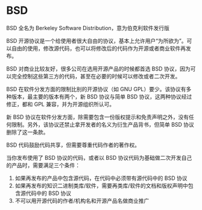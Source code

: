 # BSD

BSD 全名为 Berkeley Software Distribution，意为伯克利软件发行版

BSD 开源协议是一个给使用者很大自由的协议，基本上允许用户“为所欲为”。可以自由的使用，修改源代码，也可以将修改后的代码作为开源或者商业软件再发布。

BSD 对商业比较友好，很多公司在选用开源产品的时候都首选 BSD 协议，因为可以完全控制这些第三方的代码，甚至在必要的时候可以修改或者二次开发。

BSD 在软件分发方面的限制比别的开源协议（如 GNU GPL）要少。该协议有多种版本，最主要的版本有两个，新 BSD 协议与简单 BSD 协议，这两种协议经过修正，都和 GPL 兼容，并为开源组织所认可。

新 BSD 协议在软件分发方面，除需要包含一份版权提示和免责声明之外，没有任何限制。另外，该协议还禁止拿开发者的名义为衍生产品背书，但简单 BSD 协议删除了这一条款。

BSD 代码鼓励代码共享，但需要尊重代码作者的著作权。

当你发布使用了 BSD 协议的代码，或者以 BSD 协议代码为基础做二次开发自己的产品时，需要满足三个条件：

1. 如果再发布的产品中包含源代码，在代码中必须带有源代码中的 BSD 协议
2. 如果再发布的知识二进制类库/软件，需要再类库/软件的文档和版权声明中包含源代码中的 BSD 协议
3. 不可以用开源代码的作者/机构名和开源产品名做商业推广



